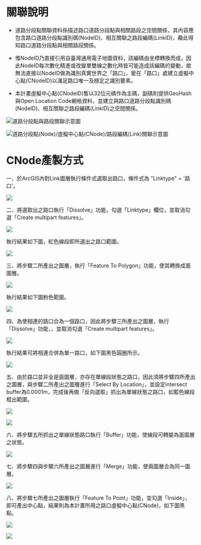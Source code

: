 # 關聯說明

* 道路分段點關聯資料係描述路口道路分段點與相關路段之空間關係，其內容應包含路口道路分段點識別碼(NodeID)、相互關聯之路段編碼(LinkID)，藉此得知路口道路分段點與相關路段關係。

* 惟NodeID乃直接引用自臺灣通用電子地圖資料，該編碼由坐標轉換而成，因此NodeID每次數化精進或改變單雙線之數化時皆可能造成該編碼的變動，故無法直接以NodeID做為識別真實世界之「路口」，爰在「路口」處建立虛擬中心點(CNodeID)以滿足路口唯一及穩定之識別要素。

* 本計畫虛擬中心點(CNodeID)暫以32位元碼作為主碼，副碼則提供GeoHash與Open Location Code網格資料，並建立與路口道路分段點識別碼(NodeID)、相互關聯之路段編碼(LinkID)之空間關係。

![道路分段點與路段關聯示意圖](Pic/003.PNG)

![道路分段點(Node)/虛擬中心點(CNode)/路段編碼(Link)關聯示意圖](Pic/004.PNG)

# CNode產製方式

一、於ArcGIS內對Link圖層執行條件式選取出路口，條件式為 "Linktype" = '路口'。

![](Pic/CNode/000.JPG)

二、將選取出之路口執行「Dissolve」功能，勾選「Linktype」欄位，並取消勾選「Create multipart features」。

![](Pic/CNode/001.JPG)

執行結果如下圖，紅色線段即所選出之路口範圍。

![](Pic/CNode/002.JPG)

三、將步驟二所產出之圖層，執行「Feature To Polygon」功能，使其轉換成面圖層。

![](Pic/CNode/003-1.JPG)

執行結果如下圖粉色範圍。

![](Pic/CNode/003.JPG)

四、為使相連的路口合為一個路口，因此將步驟三所產出之圖層，執行「Dissolve」功能，，並取消勾選「Create multipart features」。

![](Pic/CNode/005.JPG)

執行結果可將相連合併為單一路口，如下圖黑色圓圈所示。

![](Pic/CNode/012.JPG)

五、由於路口並非全是面圖層，亦存在單線段狀態之路口，因此須將步驟四所產出之圖層，與步驟二所產出之圖層進行「Select By Location」，並設定intersect buffer為0.0001m，完成後再做「反向選取」抓出為單線狀態之路口，如藍色線段框出範圍。

![](Pic/CNode/013.JPG)

![](Pic/CNode/007.JPG)

六、將步驟五所抓出之單線狀態路口執行「Buffer」功能，使線段可轉變為面圖層之狀態。

![](Pic/CNode/008.JPG)

七、將步驟四與步驟六所產出之圖層進行「Merge」功能，使兩圖層合為同一圖層。

![](Pic/CNode/009.JPG)

八、將步驟七所產出之圖層執行「Feature To Point」功能，並勾選「Inside」，即可產出中心點，結果則為本計畫所用之路口虛擬中心點(CNode)，如下圖黑點。

![](Pic/CNode/010.JPG)

![](Pic/CNode/011.JPG)
